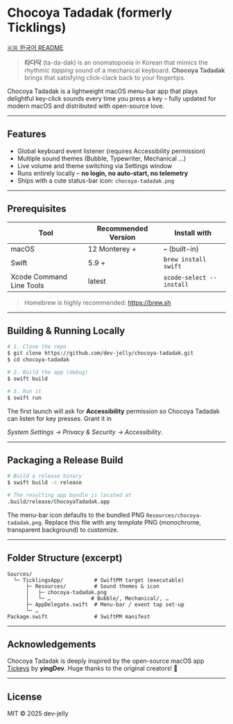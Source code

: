# Chocoya Tadadak (formerly **Ticklings**)

[🇰🇷 한국어 README](README_ko.md)

> **타다닥** (ta-da-dak) is an onomatopoeia in Korean that mimics the rhythmic *tapping* sound of a mechanical keyboard.  **Chocoya Tadadak** brings that satisfying click-clack back to your fingertips.

Chocoya Tadadak is a lightweight macOS menu-bar app that plays delightful key-click sounds every time you press a key – fully updated for modern macOS and distributed with open-source love.

---

## Features

* Global keyboard event listener (requires Accessibility permission)
* Multiple sound themes (Bubble, Typewriter, Mechanical …)
* Live volume and theme switching via Settings window
* Runs entirely locally – **no login, no auto-start, no telemetry**
* Ships with a cute status-bar icon: `chocoya-tadadak.png`

---

## Prerequisites

| Tool | Recommended Version | Install with |
|------|---------------------|--------------|
| macOS | 12 Monterey + | – (built-in) |
| Swift | 5.9 + | `brew install swift` |
| Xcode Command Line Tools | latest | `xcode-select --install` |

> Homebrew is highly recommended: <https://brew.sh>

---

## Building & Running Locally

```bash
# 1. Clone the repo
$ git clone https://github.com/dev-jelly/chocoya-tadadak.git
$ cd chocoya-tadadak

# 2. Build the app (debug)
$ swift build

# 3. Run it
$ swift run
```

The first launch will ask for **Accessibility** permission so Chocoya Tadadak can listen for key presses. Grant it in

*System Settings → Privacy & Security → Accessibility*.

---

## Packaging a Release Build

```bash
# Build a release binary
$ swift build -c release

# The resulting app bundle is located at
.build/release/ChocoyaTadadak.app
```

The menu-bar icon defaults to the bundled PNG `Resources/chocoya-tadadak.png`. Replace this file with any *template* PNG (monochrome, transparent background) to customize.

---

## Folder Structure (excerpt)

```
Sources/
  └─ TicklingsApp/          # SwiftPM target (executable)
      ├─ Resources/         # Sound themes & icon
      │   ├─ chocoya-tadadak.png
      │   └─ …             # Bubble/, Mechanical/, …
      ├─ AppDelegate.swift  # Menu-bar / event tap set-up
      └─ …
Package.swift               # SwiftPM manifest
```

---

## Acknowledgements

Chocoya Tadadak is deeply inspired by the open-source macOS app [Tickeys](https://github.com/yingDev/Tickeys) by **yingDev**. Huge thanks to the original creators! 🎉

---

## License

MIT © 2025 dev-jelly
